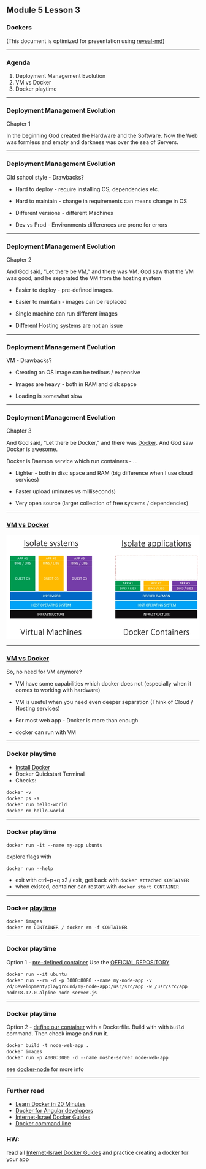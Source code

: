 ## Module 5 Lesson 3
### Dockers
(This document is optimized for presentation using [reveal-md](https://github.com/webpro/reveal-md))

---

### Agenda
1. Deployment Management Evolution
2. VM vs Docker
3. Docker playtime


---
### Deployment Management Evolution
Chapter 1

In the beginning God created the Hardware and the Software.
Now the Web was formless and empty
and darkness was over the sea of Servers.

---
### Deployment Management Evolution
Old school style - Drawbacks?
* Hard to deploy - require installing OS, dependencies etc.
<!-- .element: class="fragment" -->
* Hard to maintain - change in requirements can means change in OS
<!-- .element: class="fragment" -->
* Different versions - different Machines
<!-- .element: class="fragment" -->
* Dev vs Prod - Environments differences are prone for errors
<!-- .element: class="fragment" -->

---
### Deployment Management Evolution
Chapter 2

And God said, “Let there be VM,” and there was VM.
God saw that the VM was good, and he separated the VM from the hosting system
* Easier to deploy - pre-defined images.
<!-- .element: class="fragment" -->
* Easier to maintain - images can be replaced
<!-- .element: class="fragment" -->
* Single machine can run different images
<!-- .element: class="fragment" -->
* Different Hosting systems are not an issue
<!-- .element: class="fragment" -->

---
### Deployment Management Evolution
VM - Drawbacks?
* Creating an OS image can be tedious / expensive
<!-- .element: class="fragment" -->
* Images are heavy - both in RAM and disk space
<!-- .element: class="fragment" -->
* Loading is somewhat slow
<!-- .element: class="fragment" -->

---
### Deployment Management Evolution
Chapter 3

And God said, “Let there be Docker,” and there was [Docker](https://www.docker.com/resources/what-container).
And God saw Docker is awesome.

Docker is Daemon service which run containers - ...
<!-- .element: class="fragment" -->
* Lighter - both in disc space and RAM (big difference when I use cloud services)
<!-- .element: class="fragment" -->
* Faster upload (minutes vs milliseconds)
<!-- .element: class="fragment" -->
* Very open source (larger collection of free systems / dependencies)
<!-- .element: class="fragment" -->


---
### [VM vs Docker](https://www.youtube.com/watch?v=TvnZTi_gaNc)
<img src="./assets/VM_vs_Docker.png">

---
### [VM vs Docker](https://www.youtube.com/watch?v=TvnZTi_gaNc)
So, no need for VM anymore?
* VM have some capabilities which docker does not (especially when it comes to working with hardware)
<!-- .element: class="fragment" -->
* VM is useful when you need even deeper separation (Think of Cloud / Hosting services)
<!-- .element: class="fragment" -->
* For most web app - Docker is more than enough
<!-- .element: class="fragment" -->
* docker can run with VM
<!-- .element: class="fragment" -->

---
### Docker playtime
* [Install Docker](https://www.docker.com/products/docker-desktop)
* Docker Quickstart Terminal
* Checks:
```
docker -v
docker ps -a
docker run hello-world
docker rm hello-world
```

---
### Docker playtime

```
docker run -it --name my-app ubuntu 
```
explore flags with 
```
docker run --help
```
* exit with ctrl+p+q x2 / exit, get back with `docker attached CONTAINER`
* when existed, container can restart with `docker start CONTAINER`

---
### Docker [playtime](https://docs.docker.com/engine/reference/commandline/cli/)
```
docker images
docker rm CONTAINER / docker rm -f CONTAINER
```

---
### Docker playtime
Option 1 - [pre-defined container](https://gist.github.com/bahmutov/448f73b49914d1981643)
Use the [OFFICIAL REPOSITORY](https://hub.docker.com)
```
docker run --it ubuntu
docker run --rm -d -p 3000:8080 --name my-node-app -v /d/Development/playground/my-node-app:/usr/src/app -w /usr/src/app node:8.12.0-alpine node server.js
```

---
### Docker playtime
Option 2 - [define our container](https://nodejs.org/en/docs/guides/nodejs-docker-webapp/) with a Dockerfile.
Build with with `build` command. Then check image and run it.
```
docker build -t node-web-app .
docker images
docker run -p 4000:3000 -d --name moshe-server node-web-app
```
see [docker-node](https://github.com/nodejs/docker-node/blob/master/README.md#dockerfile) for more info

---
### Further read
* [Learn Docker in 20 Minutes](https://www.youtube.com/watch?v=wCTTHhehJbU)
* [Docker for Angular developers](https://www.youtube.com/watch?v=socWfhPJptE)
* [Internet-Israel Docker Guides](https://internet-israel.com/category/%D7%9E%D7%93%D7%A8%D7%99%D7%9B%D7%99%D7%9D/docker/)
* [Docker command line](https://docs.docker.com/engine/reference/commandline/cli/)

### HW:
read all [Internet-Israel Docker Guides](https://internet-israel.com/category/%D7%9E%D7%93%D7%A8%D7%99%D7%9B%D7%99%D7%9D/docker/) and practice  creating a docker for your app

